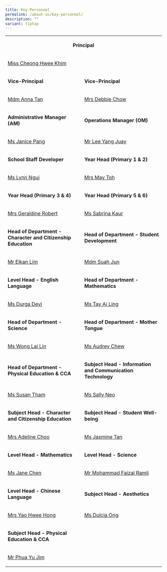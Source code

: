 ```yaml
---
title: Key Personnel
permalink: /about-us/key-personnel/
description: ""
variant: tiptap
---
```

<table><tbody><tr><th rowspan="1" colspan="2"><p>Principal</p></th></tr><tr><td rowspan="1" colspan="2"><p><a href="cheong_hwee_khim@moe.edu.sg" rel="noopener noreferrer nofollow" target="_blank">Miss Cheong Hwee Khim</a></p></td></tr><tr><td rowspan="1" colspan="1"><p><strong>Vice-Principal</strong></p></td><td rowspan="1" colspan="1"><p><strong>Vice-Principal</strong></p></td></tr><tr><td rowspan="1" colspan="1"><p><a href="tan_mei_mei@moe.edu.sg" rel="noopener noreferrer nofollow" target="_blank">Mdm Anna Tan</a></p></td><td rowspan="1" colspan="1"><p><a href="debbie_chow@moe.edu.sg" rel="noopener noreferrer nofollow" target="_blank">Mrs Debbie Chow</a></p></td></tr><tr><td rowspan="1" colspan="1"><p><strong>Administrative Manager (AM)</strong></p></td><td rowspan="1" colspan="1"><p><strong>Operations Manager (OM)</strong></p></td></tr><tr><td rowspan="1" colspan="1"><p><a href="pang_wai_tee@moe.edu.sg" rel="noopener noreferrer nofollow" target="_blank">Ms Janice Pang</a></p></td><td rowspan="1" colspan="1"><p><a href="lee_yang_juay@moe.edu.sg" rel="noopener noreferrer nofollow" target="_blank">Mr Lee Yang Juay</a></p></td></tr><tr><td rowspan="1" colspan="1"><p><strong>School Staff Developer</strong></p></td><td rowspan="1" colspan="1"><p><strong>Year Head (Primary 1 &amp; 2)</strong></p></td></tr><tr><td rowspan="1" colspan="1"><p><a href="ngui_shiyan_lynn@moe.edu.sg" rel="noopener noreferrer nofollow" target="_blank">Ms Lynn Ngui</a></p></td><td rowspan="1" colspan="1"><p><a href="eng_yi-mei@moe.edu.sg" rel="noopener noreferrer nofollow" target="_blank">Mrs May Toh</a></p></td></tr><tr><td rowspan="1" colspan="1"><p><strong>Year Head (Primary 3 &amp; 4)</strong></p></td><td rowspan="1" colspan="1"><p><strong>Year Head (Primary 5 &amp; 6)</strong></p></td></tr><tr><td rowspan="1" colspan="1"><p><a href="geraldine_robert@moe.edu.sg" rel="noopener noreferrer nofollow" target="_blank">Mrs Geraldine Robert</a></p></td><td rowspan="1" colspan="1"><p><a href="sabrina_kaur_jit_singh@moe.edu.sg" rel="noopener noreferrer nofollow" target="_blank">Ms Sabrina Kaur</a></p></td></tr><tr><td rowspan="1" colspan="1"><p><strong>Head of Department - Character and Citizenship Education</strong></p></td><td rowspan="1" colspan="1"><p><strong>Head of Department - Student Development</strong></p></td></tr><tr><td rowspan="1" colspan="1"><p><a href="lim_boon_ching_elkan@moe.edu.sg" rel="noopener noreferrer nofollow" target="_blank">Mr Elkan Lim</a></p></td><td rowspan="1" colspan="1"><p><a href="suah_jun@moe.edu.sg" rel="noopener noreferrer nofollow" target="_blank">Mdm Suah Jun</a></p></td></tr><tr><td rowspan="1" colspan="1"><p><strong>Level Head - English Language</strong></p></td><td rowspan="1" colspan="1"><p><strong>Head of Department - Mathematics</strong></p></td></tr><tr><td rowspan="1" colspan="1"><p><a href="durgha_devi_subramaniam@moe.edu.sg" rel="noopener noreferrer nofollow" target="_blank">Ms Durga Devi</a></p></td><td rowspan="1" colspan="1"><p><a href="tay_ai_ling@moe.edu.sg" rel="noopener noreferrer nofollow" target="_blank">Ms Tay Ai Ling</a></p></td></tr><tr><td rowspan="1" colspan="1"><p><strong>Head of Department - Science</strong></p></td><td rowspan="1" colspan="1"><p><strong>Head of Department - Mother Tongue</strong></p></td></tr><tr><td rowspan="1" colspan="1"><p><a href="wong_lai_lin@moe.edu.sg" rel="noopener noreferrer nofollow" target="_blank">Ms Wong Lai Lin</a></p></td><td rowspan="1" colspan="1"><p><a href="chew_sor_teng@moe.edu.sg" rel="noopener noreferrer nofollow" target="_blank">Ms Audrey Chew</a></p></td></tr><tr><td rowspan="1" colspan="1"><p><strong>Head of Department - Physical Education &amp; CCA</strong></p></td><td rowspan="1" colspan="1"><p><strong>Subject Head - Information and Communication Technology&nbsp;</strong></p></td></tr><tr><td rowspan="1" colspan="1"><p><a href="susan_tham_miew_peng@moe.edu.sg" rel="noopener noreferrer nofollow" target="_blank">Ms Susan Tham</a></p></td><td rowspan="1" colspan="1"><p><a href="sally_neo@moe.edu.sg" rel="noopener noreferrer nofollow" target="_blank">Ms Sally Neo</a></p></td></tr><tr><td rowspan="1" colspan="1"><p><strong>Subject Head - Character and Citizenship Education</strong></p></td><td rowspan="1" colspan="1"><p><strong>Subject Head - Student Well-being</strong></p></td></tr><tr><td rowspan="1" colspan="1"><p><a href="pang_gek_luang_adeline@moe.edu.sg" rel="noopener noreferrer nofollow" target="_blank">Mrs Adeline Choo</a></p></td><td rowspan="1" colspan="1"><p><a href="tan_su_hsien_jasmine@moe.edu.sg" rel="noopener noreferrer nofollow" target="_blank">Ms Jasmine Tan</a></p></td></tr><tr><td rowspan="1" colspan="1"><p><strong>Level Head - Mathematics</strong></p></td><td rowspan="1" colspan="1"><p><strong>Level Head - Science</strong></p></td></tr><tr><td rowspan="1" colspan="1"><p><a href="chen_mun_hui_jane@moe.edu.sg" rel="noopener noreferrer nofollow" target="_blank">Ms Jane Chen</a></p></td><td rowspan="1" colspan="1"><p><a href="mohammad_faizal_ramli@moe.edu.sg" rel="noopener noreferrer nofollow" target="_blank">Mr Mohammad Faizal Ramli</a></p></td></tr><tr><td rowspan="1" colspan="1"><p><strong>Level Head - Chinese Language</strong></p></td><td rowspan="1" colspan="1"><p><strong>Subject Head - Aesthetics</strong></p></td></tr><tr><td rowspan="1" colspan="1"><p><a href="tan_hwee_hong@moe.edu.sg" rel="noopener noreferrer nofollow" target="_blank">Mrs Yao Hwee Hong</a></p></td><td rowspan="1" colspan="1"><p><a href="ong_tian_nu_dulcia@moe.edu.sg" rel="noopener noreferrer nofollow" target="_blank">Ms Dulcia Ong</a></p></td></tr><tr><td rowspan="1" colspan="1"><p><strong>Subject Head - Physical Education &amp; CCA</strong></p></td><td rowspan="1" colspan="1"><p></p></td></tr><tr><td rowspan="1" colspan="1"><p><a href="phua_yu_jim@moe.edu.sg" rel="noopener noreferrer nofollow" target="_blank">Mr Phua Yu Jim</a></p></td><td rowspan="1" colspan="1"><p></p></td></tr></tbody></table><p></p><p></p><p></p>